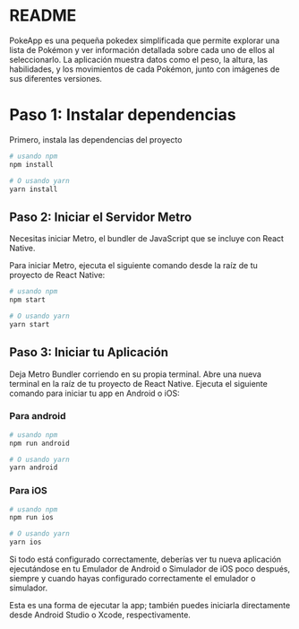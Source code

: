 
# README

PokeApp es una pequeña pokedex simplificada que permite explorar una lista de Pokémon y ver información detallada sobre cada uno de ellos al seleccionarlo. La aplicación muestra datos como el peso, la altura, las habilidades, y los movimientos de cada Pokémon, junto con imágenes de sus diferentes versiones.

# Paso 1: Instalar dependencias

Primero, instala las dependencias del proyecto

```bash
# usando npm
npm install

# O usando yarn
yarn install
```

## Paso 2: Iniciar el Servidor Metro

Necesitas iniciar Metro, el bundler de JavaScript que se incluye con React Native.

Para iniciar Metro, ejecuta el siguiente comando desde la raíz de tu proyecto de React Native:


```bash
# usando npm
npm start

# O usando yarn
yarn start
```

## Paso 3: Iniciar tu Aplicación

Deja Metro Bundler corriendo en su propia terminal. Abre una nueva terminal en la raíz de tu proyecto de React Native. Ejecuta el siguiente comando para iniciar tu app en Android o iOS:

### Para android

```bash
# usando npm
npm run android

# O usando yarn
yarn android
```

### Para iOS

```bash
# usando npm
npm run ios

# O usando yarn
yarn ios
```

Si todo está configurado correctamente, deberías ver tu nueva aplicación ejecutándose en tu Emulador de Android o Simulador de iOS poco después, siempre y cuando hayas configurado correctamente el emulador o simulador.

Esta es una forma de ejecutar la app; también puedes iniciarla directamente desde Android Studio o Xcode, respectivamente.

